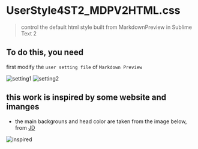 # UserStyle4ST2_MDPV2HTML.css
> control the default html style built from MarkdownPreview in Sublime Text 2

## To do this, you need
first modify the `user setting file` of `Markdown Preview`

![setting1](http://upload-images.jianshu.io/upload_images/1957089-70be46ef626dd153.png?imageMogr2/auto-orient/strip%7CimageView2/2/w/1240)
![setting2](http://upload-images.jianshu.io/upload_images/1957089-c30a46cb8cf4ebb0.PNG?imageMogr2/auto-orient/strip%7CimageView2/2/w/1240)

## this work is inspired by some website and imanges 
* the main backgrouns  and head color are taken from the image below, from [JD](http://item.jd.hk/1957790450.html)

![inspired](http://img10.360buyimg.com/imgzone/jfs/t2896/130/56614196/294052/1e970c9f/56fdd5e6Nec361258.jpg)
